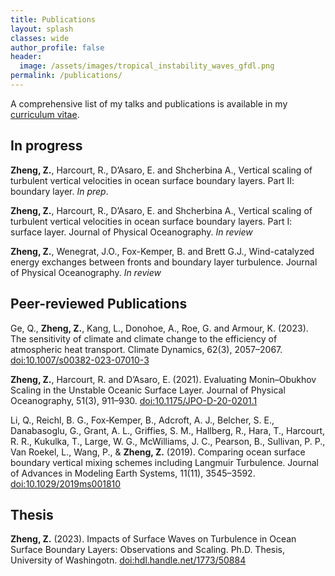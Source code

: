 ```yaml
---
title: Publications
layout: splash
classes: wide
author_profile: false
header:
  image: /assets/images/tropical_instability_waves_gfdl.png
permalink: /publications/
---
```

A comprehensive list of my talks and publications is available in my [curriculum
vitae](/assets/pdf/zhihua-zheng_cv.pdf).

In progress
---------------------
**Zheng, Z.**, Harcourt, R., D’Asaro, E. and Shcherbina A., Vertical scaling of turbulent vertical velocities in ocean surface boundary layers. Part II: boundary layer. *In prep*.

**Zheng, Z.**, Harcourt, R., D’Asaro, E. and Shcherbina A., Vertical scaling of turbulent vertical velocities in ocean surface boundary layers. Part I: surface layer. Journal of Physical Oceanography. *In review*

**Zheng, Z.**, Wenegrat, J.O., Fox-Kemper, B. and Brett G.J., Wind-catalyzed energy exchanges between fronts and boundary layer turbulence. Journal of Physical Oceanography. *In review*

Peer-reviewed Publications
---------------------
Ge, Q., **Zheng, Z.**, Kang, L., Donohoe, A., Roe, G. and Armour, K. (2023). The sensitivity of climate and climate change to the efficiency of atmospheric heat transport. Climate Dynamics, 62(3), 2057–2067. [doi:10.1007/s00382-023-07010-3](http://doi.org/10.1007/s00382-023-07010-3)

**Zheng, Z.**, Harcourt, R. and D’Asaro, E. (2021). Evaluating Monin–Obukhov Scaling in the Unstable Oceanic Surface Layer. Journal of Physical Oceanography, 51(3), 911–930. [doi:10.1175/JPO-D-20-0201.1](http://doi.org/10.1175/JPO-D-20-0201.1)

Li, Q., Reichl, B. G., Fox‐Kemper, B., Adcroft, A. J., Belcher, S. E., Danabasoglu, G., Grant, A. L., Griffies, S. M., Hallberg, R., Hara, T., Harcourt, R. R., Kukulka, T., Large, W. G., McWilliams, J. C., Pearson, B., Sullivan, P. P., Van Roekel, L., Wang, P., & **Zheng, Z.** (2019). Comparing ocean surface boundary vertical mixing schemes including Langmuir Turbulence. Journal of Advances in Modeling Earth Systems, 11(11), 3545–3592. [doi:10.1029/2019ms001810](https://doi.org/10.1029/2019ms001810)

Thesis
---------------------
**Zheng, Z.** (2023). Impacts of Surface Waves on Turbulence in Ocean Surface Boundary Layers: Observations and Scaling. Ph.D. Thesis, University of Washingotn. [doi:hdl.handle.net/1773/50884](https://hdl.handle.net/1773/50884)
